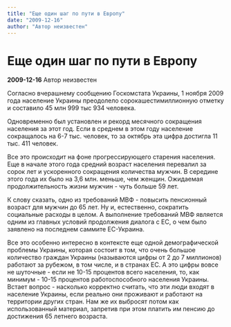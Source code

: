 ```yaml
---
title: "Еще один шаг по пути в Европу"
date: "2009-12-16"
author: "Автор неизвестен"
---
```


# Еще один шаг по пути в Европу

**2009-12-16** Автор неизвестен

Согласно вчерашнему сообщению Госкомстата Украины, 1 ноября 2009 года население Украины преодолело сорокашестимиллионную отметку и составило 45 млн 999 тыс 934 человека.

Одновременно был установлен и рекорд месячного сокращения населения за этот год. Если в среднем в этом году население сокращалось на 6-7 тыс. человек, то за октябрь эта цифра достигла 11 тыс. 411 человек.

Все это происходит на фоне прогрессирующего старения населения. Еще в начале этого года средний возраст населения перевалил за сорок лет и ускоренного сокращения количества мужчин. В середине этого года их было на 3,6 млн. меньше, чем женщин. Ожидаемая продолжительность жизни мужчин - чуть больше 59 лет.

К слову сказать, одно из требований МВФ - повысить пенсионный возраст для мужчин до 65 лет. Ну и, естественно, сократить социальные расходы в целом. А выполнение требований МВФ является одним из главных условий продолжения диалога с ЕС, о чем было заявлено на последнем саммите ЕС-Украина.

Все это особенно интересно в контексте еще одной демографической проблемы Украины, которая состоит в том, что очень большое количество граждан Украины (называются цифры от 2 до 7 миллионов) работают за рубежом, в том числе, и в странах ЕС. А это цифры вовсе не шуточные - если не 10-15 процентов всего населения, то, как минимум - 10-15 процентов работоспособного населения Украины. Встает вопрос - насколько корректно считать, что эти люди входят в население Украины, если реально они проживают и работают на территории других стран. Нам же их выбросят потом как использованный материал, запретив при этом платить им пенсию до достижения 65 летнего возраста.